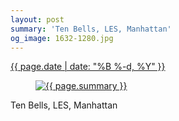 ```yaml
---
layout: post
summary: 'Ten Bells, LES, Manhattan'
og_image: 1632-1280.jpg
---
```


<p>
 <time>
  <a href="/1632">
   {{ page.date | date: "%B %-d, %Y" }}
  </a>
 </time>
 <a href="/1632">
  <figure data-taken="4/26/2022">
   <img alt="{{ page.summary }}" sizes="(min-width: 700px) 50vw, calc(100vw - 2rem)" src="{{ site.assets_url }}/1632-640.jpg" srcset="{{ site.assets_url }}/1632-320.jpg 320w, {{ site.assets_url }}/1632-640.jpg 640w, {{ site.assets_url }}/1632-960.jpg 960w, {{ site.assets_url }}/1632-1280.jpg 1280w"/>
  </figure>
 </a>
 <span>
  Ten Bells, LES, Manhattan
 </span>
</p>
